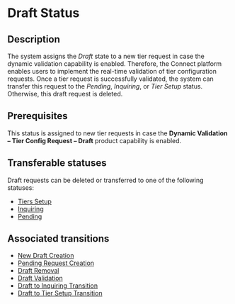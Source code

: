 # Draft Status
## Description
The system assigns the *Draft* state to a new tier request in case the dynamic validation capability is enabled. Therefore, the Connect platform enables users to implement the real-time validation of tier configuration requests. Once a tier request is successfully validated, the system can transfer this request to the *Pending*, *Inquiring*, or *Tier Setup* status. Otherwise, this draft request is deleted.
## Prerequisites
This status is assigned to new tier requests in case the **Dynamic Validation – Tier Config Request – Draft** product capability is enabled.
## Transferable statuses
Draft requests can be deleted or transferred to one of the following statuses:

* [Tiers Setup](s-c-tiers-setup.html)
* [Inquiring](s-d-inquiring.html)
* [Pending](s-b-pending.html)
## Associated transitions
* [New Draft Creation](t-1-new-draft.html)
* [Pending Request Creation](t-2-new-pending.html)
* [Draft Removal](t-3-draft-deleted.html)
* [Draft Validation](t-4-draft-pending.html)
* [Draft to Inquiring Transition](t-11-draft-inquiring.html) 
* [Draft to Tier Setup Transition](t-12-draft-tiers.html)
